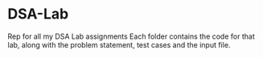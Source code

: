 # DSA-Lab
Rep for all my DSA Lab assignments
Each folder contains the code for that lab, along with the problem statement, test cases and the input file.
